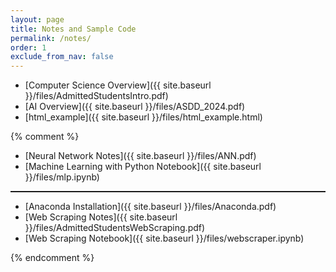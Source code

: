 ```yaml
---
layout: page
title: Notes and Sample Code 
permalink: /notes/
order: 1
exclude_from_nav: false
---
```


* [Computer Science Overview]({{ site.baseurl }}/files/AdmittedStudentsIntro.pdf)
* [AI Overview]({{ site.baseurl }}/files/ASDD_2024.pdf)
* [html_example]({{ site.baseurl }}/files/html_example.html)

{% comment %}
* [Neural Network Notes]({{ site.baseurl }}/files/ANN.pdf)
* [Machine Learning with Python Notebook]({{ site.baseurl }}/files/mlp.ipynb)

<hr style = 'color:maroon; height:2px;'>

* [Anaconda Installation]({{ site.baseurl }}/files/Anaconda.pdf)
* [Web Scraping Notes]({{ site.baseurl }}/files/AdmittedStudentsWebScraping.pdf)
* [Web Scraping Notebook]({{ site.baseurl }}/files/webscraper.ipynb)

{% endcomment %}
